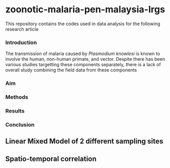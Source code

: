 # zoonotic-malaria-pen-malaysia-lrgs
This repository contains the codes used in data analysis for the following research article

### Introduction
The transmission of malaria caused by *Plasmodium knowlesi* is known to involve the human, non-human primate, and vector. Despite there has been various studies targetting these components separately, there is a lack of overall study combining the field data from these components

### Aim

### Methods

### Results

### Conclusion



## Linear Mixed Model of 2 different sampling sites




## Spatio-temporal correlation

